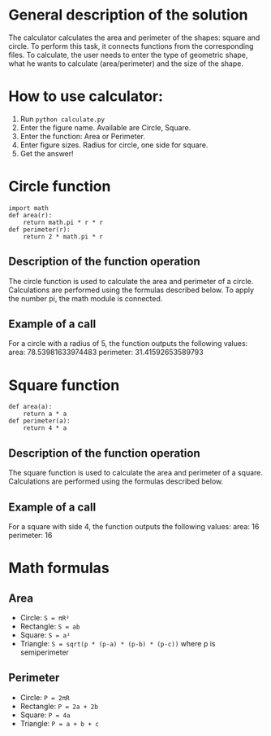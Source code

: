 # General description of the solution
The calculator calculates the area and perimeter of the shapes: square and circle. To perform this task, it connects functions from the corresponding files. To calculate, the user needs to enter the type of geometric shape, what he wants to calculate (area/perimeter) and the size of the shape.
# How to use calculator:
1. Run `python calculate.py`
2. Enter the figure name. Available are Circle, Square.
3. Enter the function: Area or Perimeter.
4. Enter figure sizes. Radius for circle, one side for square.
5. Get the answer!
# Circle function
```
import math
def area(r):
    return math.pi * r * r
def perimeter(r):
    return 2 * math.pi * r
```  
## Description of the function operation
The circle function is used to calculate the area and perimeter of a circle. Calculations are performed using the formulas described below. To apply the number pi, the math module is connected.
## Example of a call
For a circle with a radius of 5, the function outputs the following values: 
area: 78.53981633974483 
perimeter: 31.41592653589793
# Square function
```
def area(a):
    return a * a
def perimeter(a):
    return 4 * a
```
## Description of the function operation
The square function is used to calculate the area and perimeter of a square. Calculations are performed using the formulas described below.
## Example of a call
For a square with side 4, the function outputs the following values: 
area: 16
perimeter: 16
# Math formulas
## Area
- Circle: `S = πR²`
- Rectangle: `S = ab`
- Square: `S = a²`
- Triangle: `S = sqrt(p * (p-a) * (p-b) * (p-c))` where p is semiperimeter

## Perimeter
- Circle: `P = 2πR`
- Rectangle: `P = 2a + 2b`
- Square: `P = 4a`
- Triangle: `P = a + b + c`

